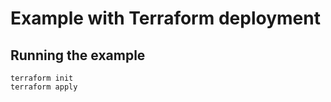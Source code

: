 # Example with Terraform deployment

## Running the example

```console
terraform init
terraform apply
```
